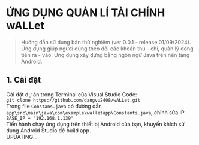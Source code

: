 # ỨNG DỤNG QUẢN LÍ TÀI CHÍNH wALLet
>Hướng dẫn sử dụng bản thử nghiệm (ver 0.0.1 - release 01/09/2024).
>Ứng dụng giúp người dùng theo dõi các khoản thu - chi, quản lý dòng tiền ra - vào. Ứng dụng xây dựng bằng ngôn ngữ Java trên nền tảng Android.

## 1. Cài đặt
Cài đặt dự án trong Terminal của Visual Studio Code: \
```git clone https://github.com/dangvu2408/wALLet.git``` \
Trong file `Constans.java` có đường dẫn `app\src\main\java\com\example\walletapp\Constants.java`, chỉnh sửa IP \
```BASE_IP = "192.168.1.139"``` \
Tiến hành chạy ứng dụng trên thiết bị Android của bạn, khuyến khích sử dụng Android Studio để build app. \
UPDATING...
